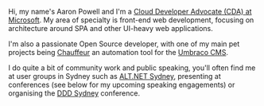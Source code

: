 Hi, my name's Aaron Powell and I'm a [Cloud Developer Advocate (CDA) at Microsoft](https://developer.microsoft.com/en-us/advocates/index.html). My area of specialty is front-end web development, focusing on architecture around SPA and other UI-heavy web applications.

I'm also a passionate Open Source developer, with one of my main pet projects being [Chauffeur](https://github.com/aaronpowell/chauffeur) an automation tool for the [Umbraco CMS](http://umbraco.com).

I do quite a bit of community work and public speaking, you'll often find me at user groups in Sydney such as [ALT.NET Sydney](https://www.meetup.com/en-AU/Sydney-Alt-Net/), presenting at conferences (see below for my upcoming speaking engagements) or organising the [DDD Sydney](http://dddsydney.com.au) conference.
